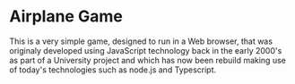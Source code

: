 # Airplane Game

This is a very simple game, designed to run in a Web browser, that was originaly developed using JavaScript technology back in the early 2000's as part of a University project and which has now been rebuild making use of today's technologies such as node.js and Typescript.